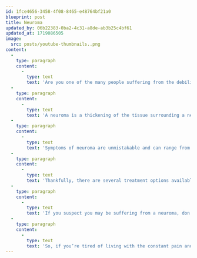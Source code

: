 ```yaml
---
id: 1fce4656-3458-4f08-8465-e48764bf21a0
blueprint: post
title: Neuroma
updated_by: 06b22383-0ba2-4c31-a8de-ab3b25c4bf61
updated_at: 1719086505
image:
  src: posts/youtube-thumbnails..png
content:
  -
    type: paragraph
    content:
      -
        type: text
        text: 'Are you one of the many people suffering from the debilitating pain of a neuroma in the balls of your feet? If so, you know firsthand how this condition can negatively impact your daily life.'
  -
    type: paragraph
    content:
      -
        type: text
        text: 'A neuroma is a thickening of the tissue surrounding a nerve in your foot, most commonly affecting the nerve between the third and fourth toes – a condition known as Morton’s neuroma. The culprit behind this painful condition is often attributed to the compression or irritation of the affected nerve. Tight or ill-fitting shoes, high heels, and repetitive high-impact activities are common causes of neuroma.'
  -
    type: paragraph
    content:
      -
        type: text
        text: 'Symptoms of neuroma are unmistakable and can range from tingling, numbness, and a burning sensation in the affected area to a feeling of fullness or standing on a pebble. The pain can be constant or intermittent and can worsen when wearing tight shoes or engaging in high-impact activities.'
  -
    type: paragraph
    content:
      -
        type: text
        text: 'Thankfully, there are several treatment options available to help relieve the pain caused by neuromas. Resting and avoiding high-impact activities can help reduce inflammation and alleviate pain. Applying ice to the affected area can also help reduce swelling and alleviate pain. Footwear with proper arch support and a wide toe box can help take the pressure off the affected area. Custom orthotics or shoe inserts can redistribute pressure and relieve pain. In severe cases, steroid injections can be utilized to reduce inflammation or surgery to remove the affected tissue.'
  -
    type: paragraph
    content:
      -
        type: text
        text: 'If you suspect you may be suffering from a neuroma, don’t hesitate to call our office.'
  -
    type: paragraph
    content:
      -
        type: text
        text: 'So, if you’re tired of living with the constant pain and discomfort of a neuroma, take action today. Call us to develop an effective treatment plan, and take the first step towards relieving your foot pain. Don’t let your neuroma hold you back any longer.'
---
```

